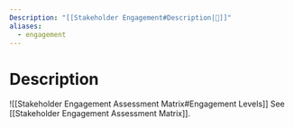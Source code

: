 ```yaml
---
Description: "[[Stakeholder Engagement#Description|📝]]"
aliases:
  - engagement
---
```

# Description
![[Stakeholder Engagement Assessment Matrix#Engagement Levels]]
See [[Stakeholder Engagement Assessment Matrix]].